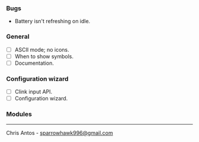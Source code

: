 ### Bugs
- Battery isn't refreshing on idle.

### General
- [ ] ASCII mode; no icons.
- [ ] When to show symbols.
- [ ] Documentation.

### Configuration wizard
- [ ] Clink input API.
- [ ] Configuration wizard.

### Modules

---
Chris Antos - sparrowhawk996@gmail.com
